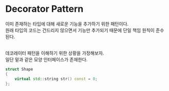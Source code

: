 # Decorator Pattern  

이미 존재하는 타입에 대해 새로운 기능을 추가하기 위한 패턴이다.  
원래 타입의 코드는 건드리지 않으면서 기능만 추가되기 때문에 단일 책임 원칙이 준수된다.  
&nbsp;  

데코레이터 패턴을 이해하기 위한 상황을 가정해보자.  
일단 밑과 같은 모양 인터페이스가 존재한다.  
```c++
struct Shape
{
    virtual std::string str() const = 0;
};
```
&nbsp;  


